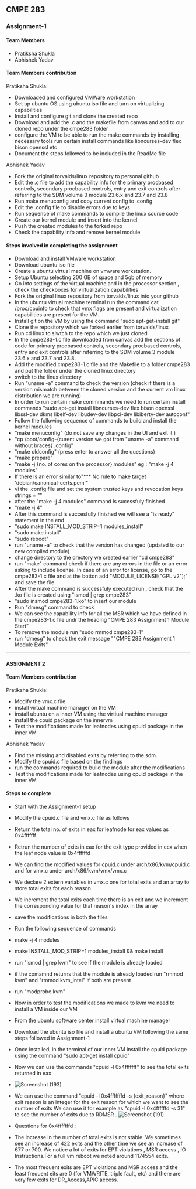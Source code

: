 ##   CMPE 283

### Assignment-1


#### Team Members
- Pratiksha Shukla
- Abhishek Yadav

#### Team Members contribution

Pratiksha Shukla:
- Downloaded and configured VMWare workstation
- Set up ubuntu OS using ubuntu iso file and turn on virtualizing capabilities 
- Install and configure git and clone the created repo 
- Download and add the .c and the makefile from canvas and add to our cloned repo under the cmpe283 folder
- configure the VM to be able to run the make commands by installing necessary tools
   run certain install commands 
   like libncurses-dev flex bison openssl etc
- Document the steps followed to be included in the ReadMe file

Abhishek Yadav
- Fork the original torvalds/linux repository to personal github
- Edit the .c file to add the capability info for the primary procbased controls, secondary procbased controls,
 entry and exit controls after referring to the SDM volume 3 module 23.6.x and 23.7 and 23.8
- Run make menuconfig and  copy current config to .config
- Edit the .config file to disable errors due to keys 
- Run sequence of make commands to compile the linux source code
- Create our kernel module and insert into the kernel
- Push the created modules to the forked repo
- Check the capability info and remove kernel module 



#### Steps involved in completing the assignment

- Download and install VMware workstation
- Download ubuntu iso file
- Create a ubuntu virtual machine on vmware workstation.
- Setup Ubuntu selecting 200 GB of space and 5gb of memory
- Go into settings of the virtual machine and in the processor section , 
 check the checkboxes for virtualization capabilities
- Fork the original linux repository from torvalds/linux into your github
- In the ubuntu virtual machine terminal run the command cat /proc/cpuinfo to check that 
  vmx flags are present and virtualization capabilities are present for the VM.
- Install git on the VM by using the command "sudo apt-get-install git"
- Clone the repository which we forked earlier from torvalds/linux
- Run cd linux to siwtch to the repo which we just cloned
- In the cmpe283-1.c file downloaded from canvas add the sections of code for primary procbased controls, secondary procbased controls,
 entry and exit controls after referring to the SDM volume 3 module 23.6.x and 23.7 and 23.8.
- Add the modified cmpe283-1.c file and the Makefile to a folder cmpe283 and put the folder under the cloned linux directory
- switch to the linux directory
- Run "uname -a" command to check the  version (check if there is a version mismatch between the cloned 
  version and the current vm linux distribution we are running)
- In order to run certain make commmands we need to run certain install commands 
  "sudo apt-get install libncurses-dev flex bison openssl libssl-dev dkms libelf-dev libudev-dev libpci-dev libiberty-dev autoconf"
- Follow the following sequence of commands to build and install the kernel modules
 - "make menuconfig" (do not save any changes in the UI and exit it  )
 - "cp /boot/config-{curent version we got from "uname -a" command without braces} .config"
 - "make oldconfig"   (press enter to answer all the questions)
 - "make prepare" 
 -  "make -j {no. of cores on the processor} modules"   eg : "make -j 4 modules"
 -  If there is an error similar to"*** No rule to make target 'debian/canonical-certs.pem'"
 - vi the .config file and set the system trusted keys and revocation keys strings =  "" 
 - after the "make -j 4 modules" command is sucessfuly finished
 - "make -j 4"
 - After this command is succesfully finished we will see a "is ready" statement in the end
 -  "sudo make INSTALL_MOD_STRIP=1 modules_install"
 -  "sudo make install"
 -  "sudo reboot"
 -  run "uname -a" to check that the version has changed (updated to our new complied module)
 -  change directory to the drectory we created earlier "cd cmpe283" 
 -  run "make" command
    check if there are any errors in the file or an error asking to include license. In case 
    of an error for license, go to the cmpe283-1.c file and at the botton add
    "MODULE_LICENSE("GPL v2");" and save the file.
 - After the make command is successfuly executed run , check that the .ko file is created using
   "lsmod | grep cmpe283" 
  -  "sudo insmod cmpe283-1.ko" to insert our module
  - Run "dmesg" command to check
  - We can see the capability info for all the MSR which we have defined in the cmpe283-1.c file undr the heading
    "CMPE 283 Assignment 1 Module Start"
  - To remove the module run 
    "sudo rmmod cmpe283-1"
   - run "dmesg" to check the exit message ""CMPE 283 Assignment 1 Module Exits"


-------------------------------------------------------------------------------------------------------------------------------------

#### ASSIGNMENT 2


#### Team Members contribution

Pratiksha Shukla:
- Modify the vmx.c file 
- install virtual machine manager on the VM
- install ubuntu on a inner VM using the virtiual machine manager
- install the cpuid package on the innervm
- Test the modifications made for leafnodes using cpuid package in the inner VM

Abhishek Yadav
- Find the missing and disabled exits by referring to the sdm. 
- Modify the cpuid.c file based on the findings
- run the commands required to build the module after the modifications
- Test the modifications made for leafnodes using cpuid package in the inner VM


#### Steps to complete

- Start with the Assignment-1 setup
- Modify the cpuid.c file and vmx.c file  as follows
- Return the total no. of exits in eax for leafnode for eax values as 0x4fffffff 
- Retrun the number of exits in eax for the exit type provided in ecx when the leaf node value is 0x4ffffffd
- We can find the modified values for cpuid.c under arch/x86/kvm/cpuid.c and for vmx.c under arch/x86/kvm/vmx/vmx.c
- We declare 2 extern variables in vmx.c one for total exits and an array to store total exits for each reason
- We increment the total exits each time there is an exit and we increment the corresponding value for that reason's index in the array
- save the modifications in both the files
- Run the following sequence of commands
- make -j 4 modules
- make INSTALL_MOD_STRIP=1 modules_install && make install
- run "lsmod | grep kvm" to see if the module is already loaded
- if the comamnd returns that the module is already loaded run "rmmod kvm" and "rmmod kvm_intel" if both are present
- run "modprobe kvm"
- Now in order to test the modifications we made to kvm we need to install a VM inside our VM
- From the ubuntu software center install virtual machine manager
- Download the ubuntu iso file and install a ubuntu VM following the same steps followed in Assignment-1
- Once installed, in the terminal of our inner VM install the cpuid package using the command "sudo apt-get install cpuid"
- Now we can use the commands "cpuid -l 0x4fffffff" to see the total exits returned in eax 
- ![Screenshot (193)](https://user-images.githubusercontent.com/89236413/142789745-6a88c451-da39-4971-88af-5ec4e861238f.png)

- We can use the command "cpuid -l 0x4fffffffd -s {exit_reason}" where exit reason is an integer for the exit reason for which we want to see the number of exits
  We can use it for example as "cpuid -l 0x4ffffffd -s 31" to see the number of exits due to RDMSR .
![Screenshot (191)](https://user-images.githubusercontent.com/89236413/142789612-91f143fa-e304-4687-8aba-fa88f6408cf6.png)

- Questions for 0x4fffffffd : 
 - The increase in the number of total exits is not stable. We sometimes see an increase of 422 exits and the other time we see an increase of 677 or 700. We notice a lot of        exits for EPT violations , MSR access , IO Instructions.For a full vm reboot we noted around 1174554 exits. 
 - The most frequent exits are EPT violations and MSR access and the least frequent eits are 0 (for VMWRITE, triple fault, etc) and there are very few exits for DR_Access,APIC      access.
